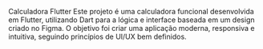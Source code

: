 Calculadora Flutter 
Este projeto é uma calculadora funcional desenvolvida em Flutter, utilizando Dart para a lógica e interface baseada em um design criado no Figma. O objetivo foi criar uma aplicação moderna, responsiva e intuitiva, seguindo princípios de UI/UX bem definidos.

